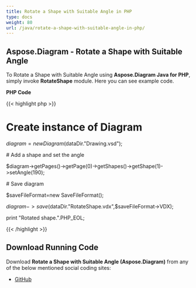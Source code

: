 ```yaml
---
title: Rotate a Shape with Suitable Angle in PHP
type: docs
weight: 80
url: /java/rotate-a-shape-with-suitable-angle-in-php/
---
```


## **Aspose.Diagram - Rotate a Shape with Suitable Angle**
To Rotate a Shape with Suitable Angle using **Aspose.Diagram Java for PHP**, simply invoke **RotateShape** module. Here you can see example code.

**PHP Code**

{{< highlight php >}}

 # Create instance of Diagram

$diagram=new Diagram($dataDir."Drawing.vsd");

\# Add a shape and set the angle

$diagram->getPages()->getPage(0)->getShapes()->getShape(1)->setAngle(190);

\# Save diagram

$saveFileFormat=new SaveFileFormat();

$diagram->save($dataDir."RotateShape.vdx",$saveFileFormat->VDX);

print "Rotated shape.".PHP_EOL;

{{< /highlight >}}
## **Download Running Code**
Download **Rotate a Shape with Suitable Angle (Aspose.Diagram)** from any of the below mentioned social coding sites:

- [GitHub](https://github.com/asposediagram/Aspose.Diagram-for-Java/blob/master/Plugins/Aspose_Diagram_Java_for_PHP/src/aspose/diagram/WorkingwithShapes/RotateShape.php)
